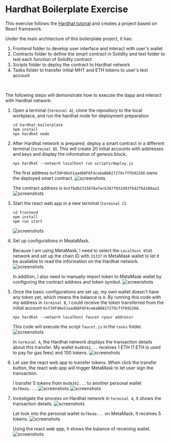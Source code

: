 # Hardhat Boilerplate Exercise

This exercise follows the [Hardhat tutorial] and creates a project based on React framework.

Under the main architecture of this boilerplate project, it has:

1. Frontend folder to develop user interface and interact with user's wallet
2. Contracts folder to define the smart contract in Solidity and test folder to test each function of Solidity contract
3. Scripts folder to deploy the contract to Hardhat network
4. Tasks folder to transfer initial MHT and ETH tokens to user's test account

<br>

The following steps will demonstrate how to execute the dapp and interact with Hardhat network:

1. Open a terminal (`terminal A`), clone the repository to the local workplace, and run the hardhat node for deployment preparation

   ```console
   cd hardhat-boilerplate
   npm install
   npx hardhat node
   ```

2. After Hardhat network is prepared, deploy a smart contract in a different terminal (`terminal B`). This will create 20 initial accounts with addresses and keys and display the information of genesis block.

   ```console
   npx hardhat --network localhost run scripts/deploy.js
   ```

   The first address `Oxf39Fd6e51aad88F6F4ce6aB8827279cffFb92266` owns the deployed smart contract.
   ![screenshots](..//coding/screenshots/1.png)

   The contract address is `0x5fbdb2315678afecb367f032d93f642f64180aa3`.
   ![screenshots](..//coding/screenshots/2.png)

3. Start the react web app in a new terminal (`terminal C`).

   ```console
   cd frontend
   npm install
   npm run start
   ```

   ![screenshots](..//coding/screenshots/13.webp)

4. Set up configurations in MeataMask.

   Because I am using MetaMask, I need to select the `Localhost 8545` network and set up the chain ID with `31337` in MetaMask wallet to let it be available to read the information on the Hardhat network.
   ![screenshots](..//coding/screenshots/6.png)

   In addition, I also need to manually import token to MetaMask wallet by configuring the contract address and token symbol.
   ![screenshots](..//coding/screenshots/7.png)

5. Once the basic configurations are set up, my own wallet doesn't have any token yet, which means the balance is `0`. By running this code with my address in `terminal B`, I could receive the token transferred from the initial account `Oxf39Fd6e51aad88F6F4ce6aB8827279cffFb92266`.

   ```console
   npx hardhat --network localhost faucet <your address>
   ```

   This code will execute the script `faucet.js` in the `tasks` folder.
   ![screenshots](..//coding/screenshots/3.png)

   In `terminal A`, the Hardhat network displays the transaction details about this transfer. My wallet `0xd8342...` receives 1 ETH (1 ETH is used to pay for gas fees) and 100 tokens.
   ![screenshots](..//coding/screenshots/4&5.png)

6. Let use the react web app to transfer tokens. When click the transfer button, the react web app will trigger MetaMask to let user sign the transaction.

   I transfer 5 tokens from `0xd8342...` to another personal wallet `0x70eda...`.
   ![screenshots](..//coding/screenshots/9.png)
   ![screenshots](..//coding/screenshots/8.png)

7. Investigate the process on Hardhat network in `terminal A`, it shows the transaction details.
   ![screenshots](..//coding/screenshots/10.png)

   Let look into the personal wallet `0x70eda...` on MetaMask, it receives 5 tokens.
   ![screenshots](..//coding/screenshots/11.png)

   Using the react web app, it shows the balance of receiving wallet.
   ![screenshots](..//coding/screenshots/12.png)

[Hardhat tutorial]: https://hardhat.org/tutorial/boilerplate-project "Hardhat Boilerplate Project"
